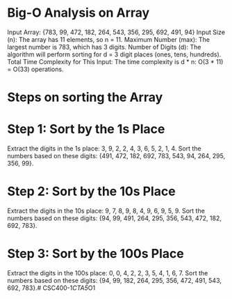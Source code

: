 # Big-O Analysis on Array
Input Array: {783, 99, 472, 182, 264, 543, 356, 295, 692, 491, 94}
Input Size (n): The array has 11 elements, so n = 11.
Maximum Number (max): The largest number is 783, which has 3 digits.
Number of Digits (d): The algorithm will perform sorting for d = 3 digit places (ones, tens, hundreds).
Total Time Complexity for This Input:
The time complexity is d * n:
O(3 * 11) = O(33) operations.

# Steps on sorting the Array
# Step 1: Sort by the 1s Place
Extract the digits in the 1s place:
3, 9, 2, 2, 4, 3, 6, 5, 2, 1, 4.
Sort the numbers based on these digits:
{491, 472, 182, 692, 783, 543, 94, 264, 295, 356, 99}.

# Step 2: Sort by the 10s Place
Extract the digits in the 10s place:
9, 7, 8, 9, 8, 4, 9, 6, 9, 5, 9.
Sort the numbers based on these digits:
{94, 99, 491, 264, 295, 356, 543, 472, 182, 692, 783}.

# Step 3: Sort by the 100s Place
Extract the digits in the 100s place:
0, 0, 4, 2, 2, 3, 5, 4, 1, 6, 7.
Sort the numbers based on these digits:
{94, 99, 182, 264, 295, 356, 472, 491, 543, 692, 783}.#   C S C 4 0 0 - 1 _ C T A 5 _ O 1  
 